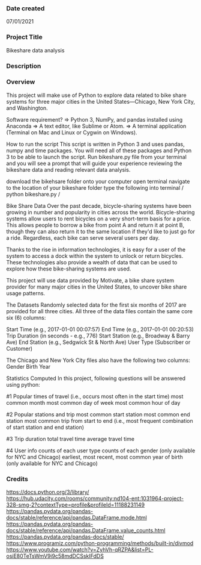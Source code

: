 ### Date created
07/01/2021
### Project Title
Bikeshare data analysis

### Description

### Overview
This project will make use of Python to explore data related to bike share systems for three major cities in the United States—Chicago, New York City, and Washington. 

Software requirement?
=> Python 3, NumPy, and pandas installed using Anaconda
=> A text editor, like Sublime or Atom.
=> A terminal application (Terminal on Mac and Linux or Cygwin on Windows).

How to run the script
This script is written in Python 3 and uses pandas, numpy and time packages. You will need all of these packages and Python 3 to be able to launch the script. 
Run bikeshare.py file from your terminal and you will see a prompt that will guide your experience reviewing the bikeshare data and reading relevant data analysis. 

download the bikehsare folder onto your computer
open terminal
navigate to the location of your bikeshare folder
type the following into terminal / python bikeshare.py /

Bike Share Data
Over the past decade, bicycle-sharing systems have been growing in number and popularity in cities across the world. Bicycle-sharing systems allow users to rent bicycles on a very short-term basis for a price. This allows people to borrow a bike from point A and return it at point B, though they can also return it to the same location if they'd like to just go for a ride. Regardless, each bike can serve several users per day.

Thanks to the rise in information technologies, it is easy for a user of the system to access a dock within the system to unlock or return bicycles. These technologies also provide a wealth of data that can be used to explore how these bike-sharing systems are used.

This project will use data provided by Motivate, a bike share system provider for many major cities in the United States, to uncover bike share usage patterns. 

The Datasets
Randomly selected data for the first six months of 2017 are provided for all three cities. All three of the data files contain the same core six (6) columns:

Start Time (e.g., 2017-01-01 00:07:57)
End Time (e.g., 2017-01-01 00:20:53)
Trip Duration (in seconds - e.g., 776)
Start Station (e.g., Broadway & Barry Ave)
End Station (e.g., Sedgwick St & North Ave)
User Type (Subscriber or Customer)

The Chicago and New York City files also have the following two columns:
Gender
Birth Year

Statistics Computed
In this project, following questions will be answered using python:

#1 Popular times of travel (i.e., occurs most often in the start time)
most common month
most common day of week
most common hour of day

#2 Popular stations and trip
most common start station
most common end station
most common trip from start to end (i.e., most frequent combination of start station and end station)

#3 Trip duration
total travel time
average travel time

#4 User info
counts of each user type
counts of each gender (only available for NYC and Chicago)
earliest, most recent, most common year of birth (only available for NYC and Chicago)



### Credits

https://docs.python.org/3/library/
https://hub.udacity.com/rooms/community:nd104-ent:1031964-project-328-smg-2?contextType=profile&profileId=11188231149
https://pandas.pydata.org/pandas-docs/stable/reference/api/pandas.DataFrame.mode.html
https://pandas.pydata.org/pandas-docs/stable/reference/api/pandas.DataFrame.value_counts.html
https://pandas.pydata.org/pandas-docs/stable/
https://www.programiz.com/python-programming/methods/built-in/divmod
https://www.youtube.com/watch?v=ZyhVh-qRZPA&list=PL-osiE80TeTsWmV9i9c58mdDCSskIFdDS


